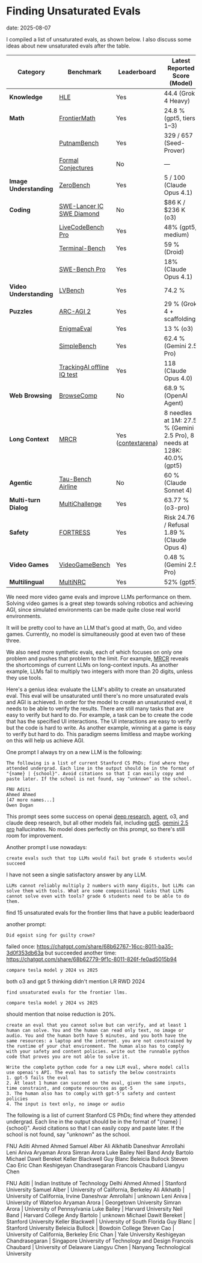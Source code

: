 # Finding Unsaturated Evals
date: 2025-08-07

I compiled a list of unsaturated evals, as shown below. I also discuss some ideas about new unsaturated evals after the table.

| Category | Benchmark | Leaderboard | Latest Reported Score (Model) |
|----------|------------------|-------------|------------------------------|
| **Knowledge** | [HLE](https://scale.com/leaderboard/humanitys_last_exam) | Yes | 44.4 (Grok 4 Heavy) |
| **Math** | [FrontierMath](https://epoch.ai/frontiermath) | Yes | 24.8 % (gpt5, tiers 1–3) |
|  | [PutnamBench](https://trishullab.github.io/PutnamBench/leaderboard.html) | Yes | 329 / 657 (Seed-Prover) |
|  | [Formal Conjectures](https://github.com/google-deepmind/formal-conjectures) | No | — |
| **Image Understanding** | [ZeroBench](https://zerobench.github.io/) | Yes | 5 / 100 (Claude Opus 4.1) |
| **Coding** | [SWE-Lancer IC SWE Diamond](https://openai.com/index/swe-lancer/) | No | \$86 K / \$236 K (o3) |
|  | [LiveCodeBench Pro](https://livecodebenchpro.com/) | Yes | 48% (gpt5, medium) |
|  | [Terminal-Bench](https://www.tbench.ai/leaderboard) | Yes | 59 % (Droid) |
|  | [SWE-Bench Pro](https://scale.com/leaderboard/swe_bench_pro_commercial) | Yes | 18% (Claude Opus 4.1) |
| **Video Understanding** | [LVBench](https://lvbench.github.io/#leaderboard) | Yes | 74.2 % |
| **Puzzles** | [ARC-AGI 2](https://arcprize.org/leaderboard) | Yes | 29 % (Grok 4 + scaffolding) |
|  | [EnigmaEval](https://scale.com/leaderboard/enigma_eval) | Yes | 13 % (o3) |
|  | [SimpleBench](https://simple-bench.com/) | Yes | 62.4 % (Gemini 2.5 Pro) |
|  | [TrackingAI offline IQ test](https://www.trackingai.org/home) | Yes | 118 (Claude Opus 4.0) |
| **Web Browsing** | [BrowseComp](https://openai.com/index/browsecomp/) | No | 68.9 % (OpenAI Agent) |
| **Long Context** | [MRCR](https://huggingface.co/datasets/openai/mrcr) | Yes ([contextarena](https://contextarena.ai/?needles=8)) | 8 needles at 1M: 27.5 % (Gemini 2.5 Pro), 8 needs at 128K: 40.0% (gpt5) |
| **Agentic** | [Tau-Bench Airline](https://sierra.ai/blog/benchmarking-ai-agents) | No | 60 % (Claude Sonnet 4) |
| **Multi-turn Dialog** | [MultiChallenge](https://scale.com/leaderboard/multichallenge) | Yes | 63.77 % (o3-pro) |
| **Safety** | [FORTRESS](https://scale.com/leaderboard/fortress) | Yes | Risk 24.76 / Refusal 1.89 % (Claude Opus 4) |
| **Video Games** | [VideoGameBench](https://www.vgbench.com/) | Yes | 0.48 % (Gemini 2.5 Pro) |
| **Multilingual** | [MultiNRC](https://scale.com/leaderboard/multinrc) | Yes | 52% (gpt5) |


We need more video game evals and improve LLMs performance on them. Solving video games is a great step towards solving robotics and achieving AGI, since simulated environments can be made quite close real world environments.

It will be pretty cool to have an LLM that's good at math, Go, and video games. Currently, no model is simultaneously good at even two of these three.

We also need more synthetic evals, each of which focuses on only one problem and pushes that problem to the limit. For example, [MRCR](https://huggingface.co/datasets/openai/mrcr) reveals the shortcomings of current LLMs on long-context inputs. As another example, LLMs fail to multiply two integers with more than 20 digits, unless they use tools.

Here's a genius idea: evaluate the LLM's ability to create an unsaturated eval. This eval will be unsaturated until there's no more unsaturated evals and AGI is achieved. In order for the model to create an unsaturated eval, it needs to be able to verify the results. There are still many tasks that are easy to verify but hard to do. For example, a task can be to create the code that has the specified UI interactions. The UI interactions are easy to verify but the code is hard to write. As another example, winning at a game is easy to verify but hard to do. This paradigm seems limitless and maybe working on this will help us achieve AGI.

One prompt I always try on a new LLM is the following:

```
The following is a list of current Stanford CS PhDs; find where they attended undergrad. Each line in the output should be in the format of "{name} | {school}". Avoid citations so that I can easily copy and paste later. If the school is not found, say "unknown" as the school.

FNU Aditi
Ahmed Ahmed
[47 more names...]
Owen Dugan
```

This prompt sees some success on openai [deep research](https://chatgpt.com/share/6896f95a-0cbc-8011-a2da-ebcfd37566bf), [agent](https://chatgpt.com/share/6896f89f-b458-8011-bdd0-04ad296f5af9), o3, and claude deep research, but all other models fail, including [gpt5](https://chatgpt.com/share/6896f89f-b458-8011-bdd0-04ad296f5af9). [gemini 2.5 pro]((https://g.co/gemini/share/12f90d95a562)) hallucinates. No model does perfectly on this prompt, so there's still room for improvement.

Another prompt I use nowadays:
```
create evals such that top LLMs would fail but grade 6 students would succeed
```
I have not seen a single satisfactory answer by any LLM.

```
LLMs cannot reliably multiply 2 numbers with many digits, but LLMs can solve them with tools. What are some compositional tasks that LLMs cannot solve even with tools? grade 6 students need to be able to do them.
```

find 15 unsaturated evals for the frontier llms that have a public leaderbaord

another prompt:
```
Did egoist sing for guilty crown?
```
failed once: https://chatgpt.com/share/68b62767-16cc-8011-ba35-3d0f353db63a
but succeeded another time: https://chatgpt.com/share/68b62779-9f1c-8011-826f-fe0ad5015b94 

```
compare tesla model y 2024 vs 2025
```
both o3 and gpt 5 thinking didn't mention LR RWD 2024

```
find unsaturated evals for the frontier llms. 
```

```
compare tesla model y 2024 vs 2025
```
should mention that noise reduction is 20%.


```
create an eval that you cannot solve but can verify, and at least 1 human can solve. You and the human can read only text, no image or audio. You and the human both have 5 minutes, and you both have the same resources: a laptop and the internet. you are not constrained by the runtime of your chat environment. The human also has to comply with your safety and content policies. write out the runnable python code that proves you are not able to solve it.
```


```
Write the complete python code for a new LLM eval, where model calls use openai's API. The eval has to satisfy the below constraints
1. gpt-5 fails the eval
2. At least 1 human can succeed on the eval, given the same inputs, time constraint, and compute resources as gpt-5
3. The human also has to comply with gpt-5's safety and content policies
4. The input is text only, no image or audio
```


The following is a list of current Stanford CS PhDs; find where they attended undergrad. Each line in the output should be in the format of "{name} | {school}". Avoid citations so that I can easily copy and paste later. If the school is not found, say "unknown" as the school.

FNU Aditi
Ahmed Ahmed
Samuel Alber
Ali Alkhatib
Daneshvar Amrollahi
Leni Aniva
Aryaman Arora
Simran Arora
Luke Bailey
Neil Band
Andy Bartolo
Michael Dawit Bereket
Keller Blackwell
Guy Blanc
Beleicia Bullock
Steven Cao
Eric Chan
Keshigeyan Chandrasegaran
Francois Chaubard
Liangyu Chen

FNU Aditi | Indian Institute of Technology Delhi
Ahmed Ahmed | Stanford University
Samuel Alber | University of California, Berkeley
Ali Alkhatib | University of California, Irvine
Daneshvar Amrollahi | unknown
Leni Aniva | University of Waterloo
Aryaman Arora | Georgetown University
Simran Arora | University of Pennsylvania
Luke Bailey | Harvard University
Neil Band | Harvard College
Andy Bartolo | unknown
Michael Dawit Bereket | Stanford University
Keller Blackwell | University of South Florida
Guy Blanc | Stanford University
Beleicia Bullock | Bowdoin College
Steven Cao | University of California, Berkeley
Eric Chan | Yale University
Keshigeyan Chandrasegaran | Singapore University of Technology and Design
Francois Chaubard | University of Delaware
Liangyu Chen | Nanyang Technological University

<!-- conversation: https://chatgpt.com/share/6854f927-5a04-8011-98e5-0d94030ca71d -->


<!-- <style>
table {
  font-size: 12px;
}
table th,
table td {
  /* padding: 0 !important; */
  min-width: 0px !important;
}
</style> -->
<!-- | Model                           | LiveBench | HLE (Text-only) | MASK | MultiChallenge | Aider Polyglot | Vista | Aggregate (no Vista) | Aggregate (with Vista) |
| ------------------------------- | --------- | --------------- | ---- | -------------- | -------------- | ----- | -------------------- | ---------------------- |
| **o3 (high)**                   | 0.75      | 0.21            | 0.84 | 0.59           | 0.83           | 0.50  | **0.64**             | **0.62**               |
| **Claude Opus 4 (thinking)**    | 0.73      | 0.11            | 0.88 | 0.54           | 0.71           | 0.47  | **0.59**             | **0.57**               |
| **Gemini 2.5 Pro (prev-06-05)** | 0.71      | 0.22            | 0.56 | 0.52           | 0.83           | 0.55  | **0.57**             | **0.56**               |
| **DeepSeek R1 (05-28)**         | 0.65      | 0.14            | 0.57 | 0.45           | 0.71           | —     | **0.50**             | 0.42                   |
| **Qwen3-235B-A22B**             | 0.65      | 0.12            | 0.56 | 0.41           | 0.60           | —     | **0.47**             | 0.39                   |
| **DeepSeek V3 (03-24)**         | 0.56      | 0.05            | 0.45 | 0.32           | 0.55           | —     | **0.38**             | 0.32                   |
| **GPT-4o (Nov-24)**             | 0.47      | 0.02            | 0.60 | 0.28           | 0.18           | 0.35  | **0.31**             | 0.32                   |
| **Llama 4 Maverick (17B)**      | 0.48      | 0.05            | 0.50 | 0.32           | 0.16           | 0.38  | **0.30**             | 0.31                   | -->
